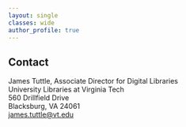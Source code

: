 ```yaml
---
layout: single
classes: wide
author_profile: true
---
```


## Contact

James Tuttle, Associate Director for Digital Libraries  
University Libraries at Virginia Tech  
560 Drillfield Drive  
Blacksburg, VA 24061  
<james.tuttle@vt.edu>
